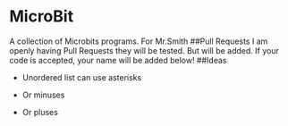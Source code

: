 # MicroBit
A collection of Microbits programs. For Mr.Smith
##Pull Requests
I am openly having Pull Requests they will be tested. But will be added. If your code is accepted, your name will be added below!
##Ideas
* Unordered list can use asterisks
- Or minuses
+ Or pluses
